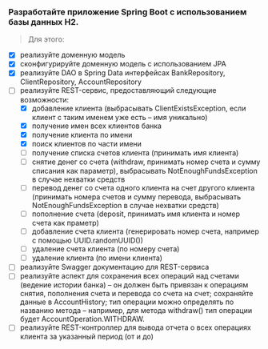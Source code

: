 ### Разработайте приложение Spring Boot с использованием базы данных H2.

> Для этого:
* [X] реализуйте доменную модель 
* [X] сконфигурируйте доменную модель с использованием JPA
* [X] реализуйте DAO в Spring Data интерфейсах BankRepository, ClientRepository, AccountRepository
* [ ] реализуйте REST-сервис, предоставляющий следующие возможности:
    * [X] добавление клиента (выбрасывать ClientExistsException, если клиент с таким именем уже есть – имя уникально)
    * [X] получение имен всех клиентов банка
    * [X] получение клиента по имени 
    * [X] поиск клиентов по части имени 
    * [ ] получение списка счетов клиента (принимать имя клиента)
    * [ ] снятие денег со счета (withdraw, принимать номер счета и сумму списания как параметр), выбрасывать NotEnoughFundsException в случае нехватки средств
    * [ ] перевод денег со счета одного клиента на счет другого клиента (принимать номера счетов и сумму перевода, выбрасывать NotEnoughFundsException в случае нехватки средств)
    * [ ] пополнение счета (deposit, принимать имя клиента и номер счета как праметр)
    * [ ] добавление счета клиента (генерировать номер счета, например с помощью UUID.randomUUID())
    * [ ] удаление счета клиента (по номеру счета)
    * [ ] удаление клиента (по имени клиента)
* [ ] реализуйте Swagger документацию для REST-сервиса
* [ ] реализуйте аспект для сохранения всех операций над счетами (ведение истории банка) – он должен быть привязан к операциям снятия, пополнения счета и перевода со счета на счет; сохраняйте данные в AccountHistory; тип операции можно определять по названию метода – например, для метода withdraw() тип операции будет AccountOperation.WITHDRAW.
* [ ] реализуйте REST-контроллер для вывода отчета о всех операциях клиента за указанный период (от и до)